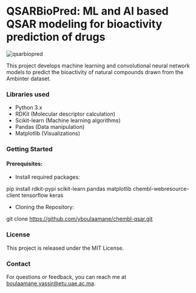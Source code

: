 # QSARBioPred: ML and AI based QSAR modeling for bioactivity prediction of drugs
![qsarbiopred](https://github.com/yboulaamane/QSARBioPred/assets/7014404/39099ead-8970-45ec-aa0c-5879089b4b69)

This project develops machine learning and convolutional neural network models to predict the bioactivity of natural compounds drawn from the Ambinter dataset.

### Libraries used

- Python 3.x
- RDKit (Molecular descriptor calculation)
- Scikit-learn (Machine learning algorithms)
- Pandas (Data manipulation)
- Matplotlib (Visualizations)

### Getting Started

#### Prerequisites:

- Install required packages:

pip install rdkit-pypi scikit-learn pandas matplotlib chembl-webresource-client tensorflow keras

- Cloning the Repository:

git clone https://github.com/yboulaamane/chembl-qsar.git

### License

This project is released under the MIT License.

### Contact

For questions or feedback, you can reach me at boulaamane.yassir@etu.uae.ac.ma.
